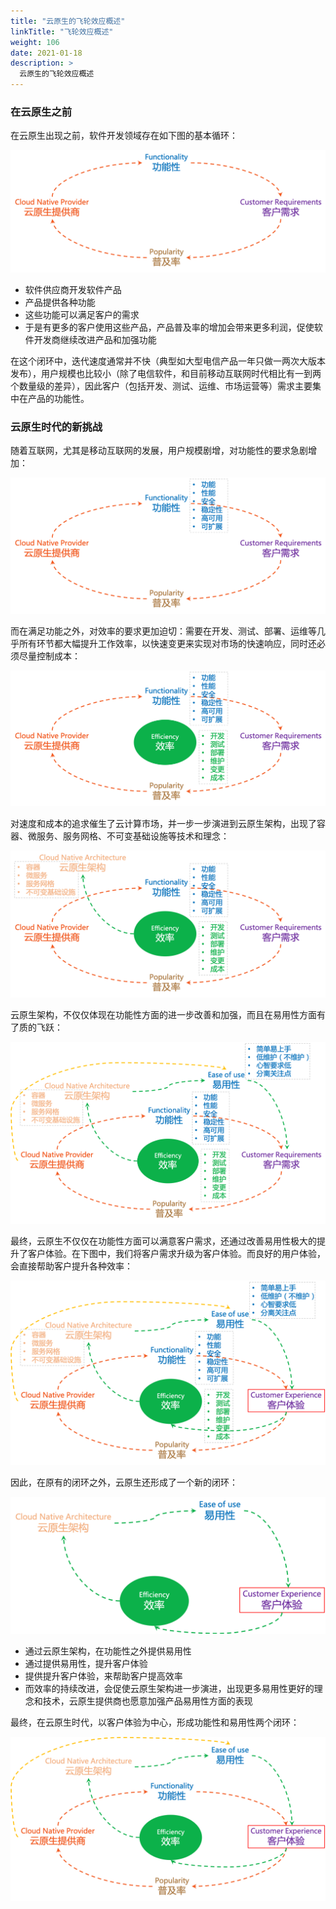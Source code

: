 ```yaml
---
title: "云原生的飞轮效应概述"
linkTitle: "飞轮效应概述"
weight: 106
date: 2021-01-18
description: >
  云原生的飞轮效应概述
---
```


### 在云原生之前

在云原生出现之前，软件开发领域存在如下图的基本循环：

![](images/flywheel-1.png)

- 软件供应商开发软件产品
- 产品提供各种功能
- 这些功能可以满足客户的需求
- 于是有更多的客户使用这些产品，产品普及率的增加会带来更多利润，促使软件开发商继续改进产品和加强功能

在这个闭环中，迭代速度通常并不快（典型如大型电信产品一年只做一两次大版本发布），用户规模也比较小（除了电信软件，和目前移动互联网时代相比有一到两个数量级的差异），因此客户（包括开发、测试、运维、市场运营等）需求主要集中在产品的功能性。

### 云原生时代的新挑战

随着互联网，尤其是移动互联网的发展，用户规模剧增，对功能性的要求急剧增加：

![](images/flywheel-2.png)

而在满足功能之外，对效率的要求更加迫切：需要在开发、测试、部署、运维等几乎所有环节都大幅提升工作效率，以快速变更来实现对市场的快速响应，同时还必须尽量控制成本：

![](images/flywheel-3.png)

对速度和成本的追求催生了云计算市场，并一步一步演进到云原生架构，出现了容器、微服务、服务网格、不可变基础设施等技术和理念：

![](images/flywheel-4.png)

云原生架构，不仅仅体现在功能性方面的进一步改善和加强，而且在易用性方面有了质的飞跃：

![](images/flywheel-5.png)

最终，云原生不仅仅在功能性方面可以满意客户需求，还通过改善易用性极大的提升了客户体验。在下图中，我们将客户需求升级为客户体验。而良好的用户体验，会直接帮助客户提升各种效率：

![](images/flywheel-6.png)

因此，在原有的闭环之外，云原生还形成了一个新的闭环：

![](images/flywheel-7.png)

- 通过云原生架构，在功能性之外提供易用性
- 通过提供易用性，提升客户体验
- 提供提升客户体验，来帮助客户提高效率
- 而效率的持续改进，会促使云原生架构进一步演进，出现更多易用性更好的理念和技术，云原生提供商也愿意加强产品易用性方面的表现

最终，在云原生时代，以客户体验为中心，形成功能性和易用性两个闭环：

![](images/flywheel-8.png)





